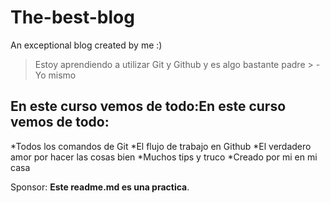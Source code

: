 # The-best-blog
An exceptional blog created by me :)
> Estoy aprendiendo a utilizar Git y Github y es algo bastante padre > -Yo mismo

## En este curso vemos de todo:En este curso vemos de todo:
*Todos los comandos de Git
*El flujo de trabajo en Github
*El verdadero amor por hacer las cosas bien
*Muchos tips y truco
*Creado por mi en mi casa

Sponsor: **Este readme.md es una practica**.